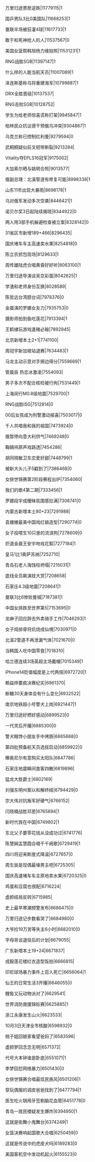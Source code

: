 万里归途票房逆跌|11779115|1

国乒男队3比0美国队|11668253|1

曼联半场被狂灌4球|11617733|1

敢于和死神抢人的人|11537567|0

美国女篮帮韩旭杨力维拍照|11531231|1

RNG战胜SGB|11397147|1

什么样的人能当航天员|11007089|1

泽连斯基称乌将重建海军|10799887|1

DRX全胜晋级|10137537|

RNG击败SGB|10128752|

学生为给老师惊喜谎称打架|9945847|1

柏林民众抗议德干预俄乌冲突|9304867|1

乌克兰称已控制红利曼|9279594|0

武桐桐疑似前叉韧带断裂|9213284|

Vitality夺EPLS16冠军|9175002|

大加索尔晒与姚明合照|9013577|

俄副总理：北溪管道有修复可能|8998338|1

山东11市出现大暴雨|8698178|1

乌对俄军发动多次空袭|8446421|1

诺贝尔奖3日起陆续揭晓|8344922|0

两人用3部手机躲避检查被立案|8328142|0

31省区市新增189+466|8296435|

国庆堵车车主高速卖水果|8254818|0

陈立农抓包现场|8129633|1

周传雄陆虎合唱黄昏好好听|8063100|1

万里归途导演谈吴京彩蛋|8042625|1

学渣和老师身份互换|8028589|

陈哲远台湾腔台词|7978376|0

金晨演的罗娜女友力|7935753|0

摄影师拍到鱼吃莲花|7913394|1

王鹤棣玩游戏逢赌必输|7892945|

北京新增本土2+1|7741100|

周冠宇新加坡站退赛|7634483|1

马龙主动示意对手擦边得分|7559669|1

管晨辰 热恋冰激凌|7554093|

男子多次不配合核检被行拘|7531449|1

上海闵行M0.8级地震|7529700|1

RNG战胜ISG|7512814|0

00后女孩成为刑警激动报喜|7503017|0

千人共唱我和我的祖国|7473924|0

俄暂停向意大利供气|7469248|0

鞠婧祎原声戏路透|7454286|

胡同晓敏卫东恋爱好甜|7448799|1

被新大头儿子5戳到了|7386468|0

女排世锦赛第2阶段赛程出炉|7354060|

我们的歌4第二期|7333456|1

罗娜段宇成暧昧氛围感拉满|7308741|0

内蒙古新增本土80+23|7291988|

袁姗姗最美中国戏红娘造型|7290774|0

女子投喂生10只崽的流浪狗|7278609|0

炽道金晨王安宇吻戏花絮|7277184|1

皇马1比1奥萨苏纳|7252710|

青岛石老人海蚀柱坍塌|7215031|1

底线全员飙演技大赏|7208658|

石家庄4.3级地震|7208641|1

曼联3比6惨败曼城|7187381|1

中国女排跌至世界第5|7153695|0

龙麻子回应辞去外卖骑手工作|7046293|1

女子炖排骨将炕烧成仙境|7030971|0

北溪2管道不再泄漏气体|7021670|0

当韩国人吃中国零食|7018310|

哈兰德连续3场英超主场戴帽|7015349|1

iPhone14贬值幅度是上代两倍|6972720|1

赖益烨要疯决赛纪实|6961370|

断糖30天身体会有什么变化|6932522|

南京地铁超小号警犬上岗|6921447|1

万里归途好燃好感动|6899523|0

一代灵后开播|6885300|0

警犬眼馋小朋友手中烤肠|6865668|0

第四批预备航天员选拔启动|6859922|0

曝奥尼尔有意购买太阳队|6847786|

石家庄地震瞬间食客四散|6819896|

猛龙大胜爵士|6802169|

刘强东明州案以和解终结|6794429|0

宗大伟对抗叛军好硬气|6766152|

闫晓楠战胜邓恩|6765894|1

新时代我在中国|6749802|1

东北父子要零花钱从没成功过|6741776|

陈慧娴孟慧圆合唱千千阙歌|6729419|1

四川将迎来断崖式降温|6727657|0

周生辰是现偶最壕男主吧|6725305|

国庆高速堵车车主原地卖水果|6720325|0

鸡蛋和豆腐也很配|6716224|

虚颜结局反转|6715985|

史上最早寒潮预警发布|6686475|0

万里归途记步数看哭了|6684980|0

大爷捡19万苦等失主6小时|6682010|0

字母哥谈退役后的计划|6679055|

广东新增本土19+24|6671837|

成毅莲花楼红衣造型饭拍|6666815|

印尼球场暴力事件上百人死亡|6656064|1

仙王的日常生活3开播|6646055|0

鲤鱼又玩动物派对了|6629541|

世界消防救援锦标赛|6625885|1

浙江永康发生山火|6623533|

10月3日天津全市核酸|6598932|0

桃子姐回娘家看望爸妈了|6583596|

虚颜梦回念念无明|6571372|

代号大本钟谁是卧底|6551071|1

李梦回怼网络暴力|6501430|0

女排世锦赛合唱最炫民族风|6501206|1

穿玩偶服的调皮爸爸找到了|6477794|1

医生吃火锅用牙签剔脑花血管|6451778|0

青岛一居民楼疑发生爆炸|6394950|1

这就是街舞小鬼舞台|6374249|1

女篮决赛响起国歌大合唱|6250459|0

这就是传说中的虎皮犬吗|6189283|0

美国客机空中发动机起火|6155523|0

